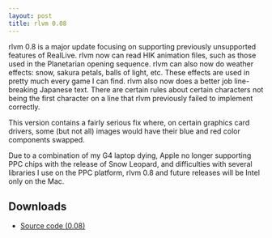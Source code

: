 ```yaml
---
layout: post
title: rlvm 0.08
---
```


rlvm 0.8 is a major update focusing on supporting previously unsupported
features of RealLive. rlvm now can read HIK animation files, such as those used
in the Planetarian opening sequence. rlvm can also now do weather effects:
snow, sakura petals, balls of light, etc. These effects are used in pretty much
every game I can find. rlvm also now does a better job line-breaking Japanese text. There are certain rules about certain characters not being the first character on a line that rlvm previously failed to implement correctly.

This version contains a fairly serious fix where, on certain graphics card
drivers, some (but not all) images would have their blue and red color
components swapped.

Due to a combination of my G4 laptop dying, Apple no longer supporting PPC
chips with the release of Snow Leopard, and difficulties with several libraries
I use on the PPC platform, rlvm 0.8 and future releases will be Intel only on
the Mac.

<div class="downloadinfo">
<h2>Downloads</h2>
<ul>
  <li class="sourceicon">
    <a href="http://github.com/eglaysher/rlvm/tarball/release-0.08"
       onClick="_gaq.push(['_trackEvent', 'Download', 'source-0.8']);">
      Source code (0.08)
    </a>
  </li>
</ul>
</div>